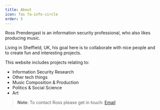 ```yaml
---
title: About
icon: fas fa-info-circle
order: 5
---
```


Ross Prendergast is an information security professional, who also likes producing music. 

Living in Sheffield, UK, his goal here is to collaborate with nice people and to create fun and interesting projects.

This website includes projects relating to:

- Information Security Research 
- Other tech things
- Music Composition & Production
- Politics & Social Science
- Art

> **Note**: To contact Ross please get in touch: [Email](mailto:info@example.com "Email me")